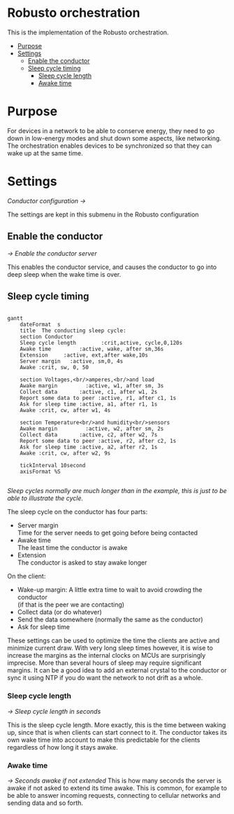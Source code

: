 <!-- omit from toc -->
# Robusto orchestration
This is the implementation of the Robusto orchestration.

- [Purpose](#purpose)
- [Settings](#settings)
  - [Enable the conductor](#enable-the-conductor)
  - [Sleep cycle timing](#sleep-cycle-timing)
    - [Sleep cycle length](#sleep-cycle-length)
    - [Awake time](#awake-time)

# Purpose
For devices in a network to be able to conserve energy, they need to go down in low-energy modes and shut down some aspects, like networking.<br />
The orchestration enables devices to be synchronized so that they can wake up at the same time.
# Settings
_Conductor configuration ->_

The settings are kept in this submenu in the Robusto configuration
## Enable the conductor
_-> Enable the conductor server_

This enables the conductor service, and causes the conductor to go into deep sleep when the wake time is over. 
## Sleep cycle timing

```mermaid

gantt
    dateFormat  s
    title  The conducting sleep cycle:    
    section Conductor  
    Sleep cycle length        :crit,active, cycle,0,120s
    Awake time         :active, wake, after sm,36s
    Extension     :active, ext,after wake,10s
    Server margin   :active, sm,0, 4s
    Awake :crit, sw, 0, 50
    
    section Voltages,<br/>amperes,<br/>and load
    Awake margin         :active, w1, after sm, 3s
    Collect data       :active, c1, after w1, 2s
    Report some data to peer :active, r1, after c1, 1s
    Ask for sleep time :active, a1, after r1, 1s
    Awake :crit, cw, after w1, 4s

    section Temperature<br/>and humidity<br/>sensors
    Awake margin         :active, w2, after sm, 2s
    Collect data       :active, c2, after w2, 7s
    Report some data to peer :active, r2, after c2, 1s
    Ask for sleep time :active, a2, after r2, 1s
    Awake :crit, cw, after w2, 9s
    
    tickInterval 10second
    axisFormat %S
    
```

_Sleep cycles normally are much longer than in the example, this is just to be able to illustrate the cycle._

The sleep cycle on the conductor has four parts:
* Server margin<br/>Time for the server needs to get going before being contacted
* Awake time<br/>The least time the conductor is awake
* Extension<br/>The conductor is asked to stay awake longer

On the client:
* Wake-up margin:  A little extra time to wait to avoid crowding the conductor<br/> (if that is the peer we are contacting)
* Collect data (or do whatever)
* Send the data somewhere (normally the same as the conductor)
* Ask for sleep time

These settings can be used to optimize the time the clients are active and minimize current draw. With very long sleep times however, it is wise to increase the margins as the internal clocks on MCUs are surprisingly imprecise. More than several hours of sleep may require significant margins. It can be a good idea to add an external crystal to the conductor or sync it using NTP if you do want the network to not drift as a whole. 

### Sleep cycle length
_-> Sleep cycle length in seconds_

This is the sleep cycle length. More exactly, this is the time between waking up, since that is when clients can start connect to it. The conductor takes its own wake time into account to make this predictable for the clients regardless of how long it stays awake.

### Awake time
_-> Seconds awake if not extended_
This is how many seconds the server is awake if not asked to extend its time awake. This is common, for example to be able to answer incoming requests, connecting to cellular networks and sending data and so forth. 
